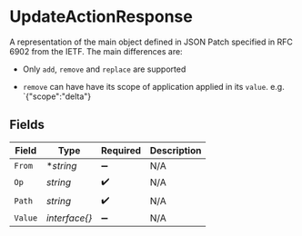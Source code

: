 # UpdateActionResponse

A representation of the main object defined in JSON Patch specified in RFC 6902 from the IETF. The main differences are:

* Only `add`, `remove` and `replace` are supported

* `remove` can have have its scope of application applied in its `value`. e.g. `{"scope":"delta"}


## Fields

| Field              | Type               | Required           | Description        |
| ------------------ | ------------------ | ------------------ | ------------------ |
| `From`             | **string*          | :heavy_minus_sign: | N/A                |
| `Op`               | *string*           | :heavy_check_mark: | N/A                |
| `Path`             | *string*           | :heavy_check_mark: | N/A                |
| `Value`            | *interface{}*      | :heavy_minus_sign: | N/A                |